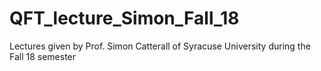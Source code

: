 # QFT_lecture_Simon_Fall_18
Lectures given by Prof. Simon Catterall of Syracuse University during the Fall 18 semester
